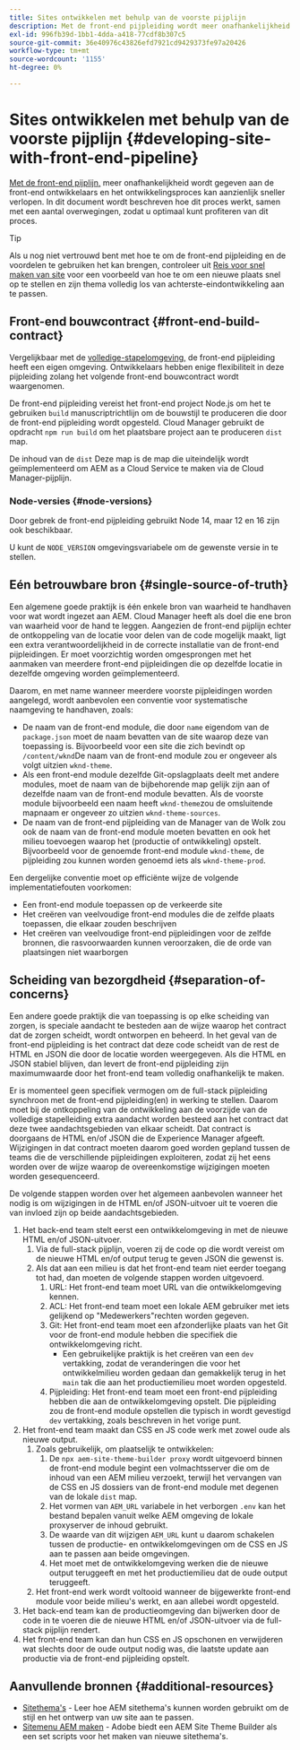 ```yaml
---
title: Sites ontwikkelen met behulp van de voorste pijplijn
description: Met de front-end pijpleiding wordt meer onafhankelijkheid gegeven aan front-end ontwikkelaars en het ontwikkelingsproces kan aanzienlijk sneller worden. In dit document worden enkele specifieke aspecten beschreven van het constructieproces aan de voorzijde die moeten worden vermeld.
exl-id: 996fb39d-1bb1-4dda-a418-77cdf8b307c5
source-git-commit: 36e40976c43826efd7921cd9429373fe97a20426
workflow-type: tm+mt
source-wordcount: '1155'
ht-degree: 0%

---
```



# Sites ontwikkelen met behulp van de voorste pijplijn {#developing-site-with-front-end-pipeline}

[Met de front-end pijplijn,](/help/implementing/cloud-manager/configuring-pipelines/introduction-ci-cd-pipelines.md#front-end) meer onafhankelijkheid wordt gegeven aan de front-end ontwikkelaars en het ontwikkelingsproces kan aanzienlijk sneller verlopen. In dit document wordt beschreven hoe dit proces werkt, samen met een aantal overwegingen, zodat u optimaal kunt profiteren van dit proces.

>[!TIP]
>
>Als u nog niet vertrouwd bent met hoe te om de front-end pijpleiding en de voordelen te gebruiken het kan brengen, controleer uit [Reis voor snel maken van site](/help/journey-sites/quick-site/overview.md) voor een voorbeeld van hoe te om een nieuwe plaats snel op te stellen en zijn thema volledig los van achterste-eindontwikkeling aan te passen.

## Front-end bouwcontract {#front-end-build-contract}

Vergelijkbaar met de [volledige-stapelomgeving,](/help/implementing/cloud-manager/getting-access-to-aem-in-cloud/build-environment-details.md) de front-end pijpleiding heeft een eigen omgeving. Ontwikkelaars hebben enige flexibiliteit in deze pijpleiding zolang het volgende front-end bouwcontract wordt waargenomen.

De front-end pijpleiding vereist het front-end project Node.js om het te gebruiken `build` manuscriptrichtlijn om de bouwstijl te produceren die door de front-end pijpleiding wordt opgesteld. Cloud Manager gebruikt de opdracht `npm run build` om het plaatsbare project aan te produceren `dist` map.

De inhoud van de `dist` Deze map is de map die uiteindelijk wordt geïmplementeerd om AEM as a Cloud Service te maken via de Cloud Manager-pijplijn.

### Node-versies {#node-versions}

Door gebrek de front-end pijpleiding gebruikt Node 14, maar 12 en 16 zijn ook beschikbaar.

U kunt de `NODE_VERSION` omgevingsvariabele om de gewenste versie in te stellen.

## Eén betrouwbare bron {#single-source-of-truth}

Een algemene goede praktijk is één enkele bron van waarheid te handhaven voor wat wordt ingezet aan AEM. Cloud Manager heeft als doel die ene bron van waarheid voor de hand te leggen. Aangezien de front-end pijplijn echter de ontkoppeling van de locatie voor delen van de code mogelijk maakt, ligt een extra verantwoordelijkheid in de correcte installatie van de front-end pijpleidingen. Er moet voorzichtig worden omgesprongen met het aanmaken van meerdere front-end pijpleidingen die op dezelfde locatie in dezelfde omgeving worden geïmplementeerd.

Daarom, en met name wanneer meerdere voorste pijpleidingen worden aangelegd, wordt aanbevolen een conventie voor systematische naamgeving te handhaven, zoals:

* De naam van de front-end module, die door `name` eigendom van de `package.json` moet de naam bevatten van de site waarop deze van toepassing is. Bijvoorbeeld voor een site die zich bevindt op `/content/wknd`De naam van de front-end module zou er ongeveer als volgt uitzien `wknd-theme`.
* Als een front-end module dezelfde Git-opslagplaats deelt met andere modules, moet de naam van de bijbehorende map gelijk zijn aan of dezelfde naam van de front-end module bevatten. Als de voorste module bijvoorbeeld een naam heeft `wknd-theme`zou de omsluitende mapnaam er ongeveer zo uitzien `wknd-theme-sources`.
* De naam van de front-end pijpleiding van de Manager van de Wolk zou ook de naam van de front-end module moeten bevatten en ook het milieu toevoegen waarop het (productie of ontwikkeling) opstelt. Bijvoorbeeld voor de genoemde front-end module `wknd-theme`, de pijpleiding zou kunnen worden genoemd iets als `wknd-theme-prod`.

Een dergelijke conventie moet op efficiënte wijze de volgende implementatiefouten voorkomen:

* Een front-end module toepassen op de verkeerde site
* Het creëren van veelvoudige front-end modules die de zelfde plaats toepassen, die elkaar zouden beschrijven
* Het creëren van veelvoudige front-end pijpleidingen voor de zelfde bronnen, die rasvoorwaarden kunnen veroorzaken, die de orde van plaatsingen niet waarborgen

## Scheiding van bezorgdheid {#separation-of-concerns}

Een andere goede praktijk die van toepassing is op elke scheiding van zorgen, is speciale aandacht te besteden aan de wijze waarop het contract dat de zorgen scheidt, wordt ontworpen en beheerd. In het geval van de front-end pijpleiding is het contract dat deze code scheidt van de rest de HTML en JSON die door de locatie worden weergegeven. Als die HTML en JSON stabiel blijven, dan levert de front-end pijpleiding zijn maximumwaarde door het front-end team volledig onafhankelijk te maken.

Er is momenteel geen specifiek vermogen om de full-stack pijpleiding synchroon met de front-end pijpleiding(en) in werking te stellen. Daarom moet bij de ontkoppeling van de ontwikkeling aan de voorzijde van de volledige stapelleiding extra aandacht worden besteed aan het contract dat deze twee aandachtsgebieden van elkaar scheidt. Dat contract is doorgaans de HTML en/of JSON die de Experience Manager afgeeft. Wijzigingen in dat contract moeten daarom goed worden gepland tussen de teams die de verschillende pijpleidingen exploiteren, zodat zij het eens worden over de wijze waarop de overeenkomstige wijzigingen moeten worden gesequenceerd.

De volgende stappen worden over het algemeen aanbevolen wanneer het nodig is om wijzigingen in de HTML en/of JSON-uitvoer uit te voeren die van invloed zijn op beide aandachtsgebieden.

1. Het back-end team stelt eerst een ontwikkelomgeving in met de nieuwe HTML en/of JSON-uitvoer.
   1. Via de full-stack pijplijn, voeren zij de code op die wordt vereist om de nieuwe HTML en/of output terug te geven JSON die gewenst is.
   1. Als dat aan een milieu is dat het front-end team niet eerder toegang tot had, dan moeten de volgende stappen worden uitgevoerd.
      1. URL: Het front-end team moet URL van die ontwikkelomgeving kennen.
      1. ACL: Het front-end team moet een lokale AEM gebruiker met iets gelijkend op &quot;Medewerkers&quot;rechten worden gegeven.
      1. Git: Het front-end team moet een afzonderlijke plaats van het Git voor de front-end module hebben die specifiek die ontwikkelomgeving richt.
         * Een gebruikelijke praktijk is het creëren van een `dev` vertakking, zodat de veranderingen die voor het ontwikkelmilieu worden gedaan dan gemakkelijk terug in het `main` tak die aan het productiemilieu moet worden opgesteld.
      1. Pijpleiding: Het front-end team moet een front-end pijpleiding hebben die aan de ontwikkelomgeving opstelt. Die pijpleiding zou de front-end module opstellen die typisch in wordt gevestigd `dev` vertakking, zoals beschreven in het vorige punt.
1. Het front-end team maakt dan CSS en JS code werk met zowel oude als nieuwe output.
   1. Zoals gebruikelijk, om plaatselijk te ontwikkelen:
      1. De `npx aem-site-theme-builder proxy` wordt uitgevoerd binnen de front-end module begint een volmachtsserver die om de inhoud van een AEM milieu verzoekt, terwijl het vervangen van de CSS en JS dossiers van de front-end module met degenen van de lokale `dist` map.
      1. Het vormen van `AEM_URL` variabele in het verborgen `.env` kan het bestand bepalen vanuit welke AEM omgeving de lokale proxyserver de inhoud gebruikt.
      1. De waarde van dit wijzigen `AEM_URL` kunt u daarom schakelen tussen de productie- en ontwikkelomgevingen om de CSS en JS aan te passen aan beide omgevingen.
      1. Het moet met de ontwikkelomgeving werken die de nieuwe output teruggeeft en met het productiemilieu dat de oude output teruggeeft.
   1. Het front-end werk wordt voltooid wanneer de bijgewerkte front-end module voor beide milieu&#39;s werkt, en aan allebei wordt opgesteld.
1. Het back-end team kan de productieomgeving dan bijwerken door de code in te voeren die de nieuwe HTML en/of JSON-uitvoer via de full-stack pijplijn rendert.
1. Het front-end team kan dan hun CSS en JS opschonen en verwijderen wat slechts door de oude output nodig was, die laatste update aan productie via de front-end pijpleiding opstelt.

## Aanvullende bronnen {#additional-resources}

* [Sitethema&#39;s](/help/sites-cloud/administering/site-creation/site-themes.md) - Leer hoe AEM sitethema&#39;s kunnen worden gebruikt om de stijl en het ontwerp van uw site aan te passen.
* [Sitemenu AEM maken](https://github.com/adobe/aem-site-theme-builder) - Adobe biedt een AEM Site Theme Builder als een set scripts voor het maken van nieuwe sitethema&#39;s.

